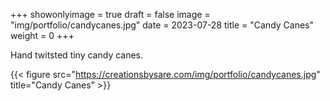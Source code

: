 +++
showonlyimage = true
draft = false
image = "img/portfolio/candycanes.jpg"
date = 2023-07-28
title = "Candy Canes"
weight = 0
+++

Hand twitsted tiny candy canes.

<!--more-->
{{< figure src="https://creationsbysare.com/img/portfolio/candycanes.jpg" title="Candy Canes" >}}

